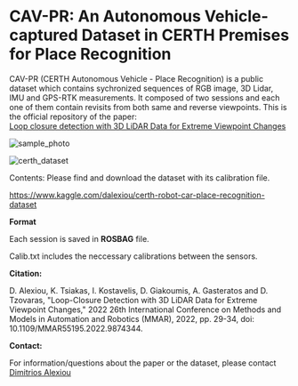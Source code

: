 # CAV-PR: An Autonomous Vehicle-captured Dataset in CERTH Premises for Place Recognition
CAV-PR (CERTH Autonomous Vehicle - Place Recognition) is a public dataset which contains sychronized sequences of RGB image, 3D Lidar, IMU and GPS-RTK measurements. It composed of two sessions and each one of them contain revisits from both same and reverse viewpoints. This is the official repository of the paper:  
[Loop closure detection with 3D LiDAR Data for Extreme Viewpoint Changes](https://ieeexplore.ieee.org/document/9874344)

![sample_photo](https://user-images.githubusercontent.com/74976921/156362804-c8322ca5-36d2-49c9-b22b-c52dda700f10.png)




![certh_dataset](https://user-images.githubusercontent.com/74976921/156171270-02e3c2e7-2d18-48c9-a65b-9f32c1e52655.png)



Contents: Please find and download the dataset with its calibration file.


https://www.kaggle.com/dalexiou/certh-robot-car-place-recognition-dataset 

<b>Format</b>

Each session is saved in <b>ROSBAG</b> file. 

Calib.txt includes the neccessary calibrations between the sensors.


<b>Citation:</b>

D. Alexiou, K. Tsiakas, I. Kostavelis, D. Giakoumis, A. Gasteratos and D. Tzovaras, "Loop-Closure Detection with 3D LiDAR Data for Extreme Viewpoint Changes," 2022 26th International Conference on Methods and Models in Automation and Robotics (MMAR), 2022, pp. 29-34, doi: 10.1109/MMAR55195.2022.9874344.

<b>Contact:</b>

For information/questions about the paper or the dataset, please contact
[Dimitrios Alexiou](dalexiou@iti.gr)
